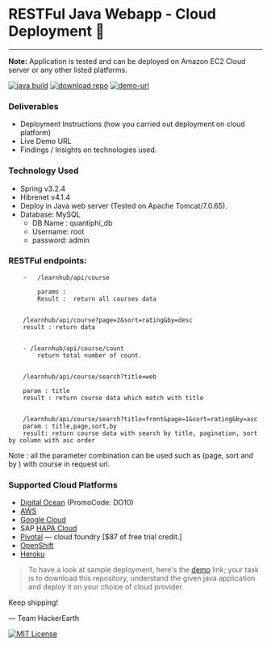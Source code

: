 # RESTFul Java Webapp -  Cloud Deployment 🔮
**************************************************************

**Note:** Application is tested and can be deployed on Amazon EC2 Cloud server or any other listed platforms.

[![java build](https://img.shields.io/badge/build-Java-blue.svg?style=plastic)](#)  [![download repo](https://img.shields.io/badge/download-repo-green.svg?style=plastic)](https://github.com/mayurah/Cloud-Deployment/archive/master.zip)     [![demo-url](https://img.shields.io/badge/Demo_URL-AWS-brightgreen.svg?style=plastic)](http://cloud-deploy.0x10.info/learnhub/)


### Deliverables
* Deployment Instructions (how you carried out deployment on cloud platform)
* Live Demo URL
* Findings / Insights on technologies used.

### Technology Used
* Spring v3.2.4
* Hibrenet v4.1.4
* Deploy in Java web server (Tested on Apache Tomcat/7.0.65).
* Database: MySQL
  - DB Name : quantiphi_db
  - Username:	root
  - password:	admin

### RESTFul endpoints:

```
	- 	/learnhub/api/course
	
		params : 
		Result :  return all courses data

	
	/learnhub/api/course?page=2&sort=rating&by=desc
	result : return data

	
	- /learnhub/api/course/count
		return total number of count.
	
	
	/learnhub/api/course/search?title=web
	
	param : title
	result : return course data which match with title
	
	
	/learnhub/api/course/search?title=front&page=1&sort=rating&by=asc
	param : title,page,sort,by
	result: return course data with search by title, pagination, sort by column with asc order
```
	
Note : all the parameter combination can be used such as (page, sort and by ) with course in request url.
	
	

### Supported Cloud Platforms
- [Digital Ocean](https://m.do.co/c/cb7469160ee8) (PromoCode: DO10)
- [AWS](https://aws.amazon.com/free/)
- [Google Cloud](https://cloud.google.com/free-trial/)
- SAP [HAPA Cloud](https://hcp.sap.com/try.html)
- [Pivotal](https://run.pivotal.io/pricing/) — cloud foundry   [$87 of free trial credit.]
- [OpenShift](https://www.openshift.com/pricing/)
- [Heroku](https://www.heroku.com/pricing)

> To have a look at sample deployment, here's the [demo](http://cloud-deploy.0x10.info/learnhub/) link; your task is to download this repository, understand the given java application and deploy it on your choice of cloud provider.


Keep shipping!

— Team HackerEarth

[![MIT License](https://img.shields.io/badge/License-MIT-blue.svg?style=flat-square)](https://github.com/mayurah/Cloud-Deployment/blob/master/LICENSE)
